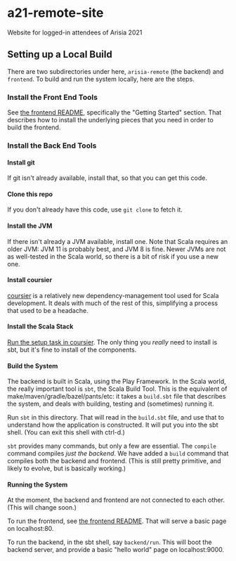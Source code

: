 # a21-remote-site
Website for logged-in attendees of Arisia 2021

## Setting up a Local Build

There are two subdirectories under here, `arisia-remote` (the
backend) and `frontend`. To build and run the system locally,
here are the steps.

### Install the Front End Tools

See [the frontend README](frontend/README.md), specifically the
"Getting Started" section. That describes how to install the
underlying pieces that you need in order to build the frontend.

### Install the Back End Tools

#### Install git

If git isn't already available, install that, so that you can
get this code.

#### Clone this repo

If you don't already have this code, use `git clone` to fetch it.

#### Install the JVM

If there isn't already a JVM available, install one. Note that
Scala requires an older JVM: JVM 11 is probably best, and JVM 8
is fine. Newer JVMs are not as well-tested in the Scala world,
so there is a bit of risk if you use a new one.

#### Install coursier

[coursier](https://get-coursier.io/docs/cli-installation) is a
relatively new dependency-management tool used for Scala
development. It deals with much of the rest of this, simplifying
a process that used to be a headache.

#### Install the Scala Stack

[Run the setup task in coursier](https://get-coursier.io/docs/cli-setup).
The only thing you *really* need to install is sbt, but it's
fine to install of the components.

#### Build the System

The backend is built in Scala, using the Play Framework. In the
Scala world, the really important tool is `sbt`, the Scala Build
Tool. This is the equivalent of make/maven/gradle/bazel/pants/etc:
it takes a `build.sbt` file that describes the system, and
deals with building, testing and (sometimes) running it.

Run `sbt` in this directory. That will read in the `build.sbt`
file, and use that to understand how the application is
constructed. It will put you into the sbt shell. (You can
exit this shell with ctrl-d.)

`sbt` provides many commands, but only a few are essential. The
`compile` command compiles *just the backend*. We have added a
`build` command that compiles both the backend and frontend.
(This is still pretty primitive, and likely to evolve, but is
basically working.)

#### Running the System

At the moment, the backend and frontend are not connected to
each other. (This will change soon.)

To run the frontend, see [the frontend README](frontend/README.md).
That will serve a basic page on localhost:80.

To run the backend, in the sbt shell, say `backend/run`. This will boot
the backend server, and provide a basic "hello world" page on
localhost:9000.
